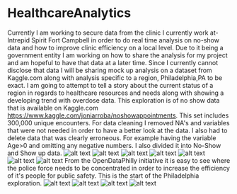 # HealthcareAnalytics
Currently I am working to secure data from the clinic I currently work at- Intrepid Spirit Fort Campbell in order to do real time analysis on no-show data and how to improve clinic efficiency on a local level. Due to it being a government entity I am working on how to share the analysis for my project and am hopeful to have that data at a later time. Since I currently cannot disclose that data I will be sharing mock up analysis on a dataset from Kaggle.com along with analysis specific to a region, Philadelphia,PA to be exact. 
I am going to attempt to tell a story about the current status of a region in regards to healthcare resources and needs along with showing a developing trend with overdose data. 
This exploration is of no show data that is available on Kaggle.com https://www.kaggle.com/joniarroba/noshowappointments. This set includes 300,000 unique encounters. For data cleaning I removed NA's and variables that were not needed in order to have a better look at the data. I also had to delete data that was clearly erroneous. For example having the variable Age>0 and omitting any negative numbers. I also divided it into No-Show and Show up data.
![alt text]( https://user-images.githubusercontent.com/23061309/31591345-78eb851e-b1e4-11e7-8b23-5852753b6524.png)
![alt text](https://user-images.githubusercontent.com/23061309/31591314-1f7f6f86-b1e4-11e7-9b22-1c7f56f4c01f.png)
![alt text](https://user-images.githubusercontent.com/23061309/31591354-82a10066-b1e4-11e7-96d7-ee4d59bba22f.png)
![alt text](https://user-images.githubusercontent.com/23061309/31591359-8d676bde-b1e4-11e7-9509-706cad2f877f.png)
![alt text](https://user-images.githubusercontent.com/23061309/31591366-99e1604a-b1e4-11e7-96e6-e1716697aab6.png)
![alt text](https://user-images.githubusercontent.com/23061309/31591451-7902d4c0-b1e5-11e7-9814-daf676fa6e61.png)
![alt text](https://user-images.githubusercontent.com/23061309/31591495-d30185ca-b1e5-11e7-94b8-a66d372ce5b7.png)
From the OpenDataPhilly initiative it is easy to see where the police force needs to be concentrated in order to increase the efficiency of it's people for public safety. This is the start of the Philadelphia exploration. 
![alt text](https://user-images.githubusercontent.com/23061309/31674800-5e73b0a4-b328-11e7-9697-87cf6da93d67.jpg)
![alt text](https://user-images.githubusercontent.com/23061309/31674808-6442434c-b328-11e7-822b-7b94ef2d6b15.jpg)
![alt text](https://user-images.githubusercontent.com/23061309/31674812-68c03460-b328-11e7-8c2f-06bc0fc01e8e.jpg)
![alt text](https://user-images.githubusercontent.com/23061309/31674824-6eca3018-b328-11e7-8999-7cd4934f2968.jpg)
